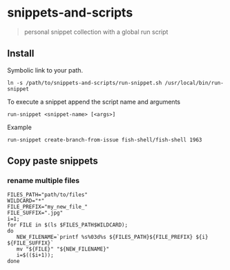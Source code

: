 # snippets-and-scripts

> personal snippet collection with a global run script

## Install

Symbolic link to your path.

    ln -s /path/to/snippets-and-scripts/run-snippet.sh /usr/local/bin/run-snippet

To execute a snippet append the script name and arguments

    run-snippet <snippet-name> [<args>]

Example

    run-snippet create-branch-from-issue fish-shell/fish-shell 1963

## Copy paste snippets

### rename multiple files
    
	FILES_PATH="path/to/files"
	WILDCARD="*"
	FILE_PREFIX="my_new_file_"
	FILE_SUFFIX=".jpg"
	i=1;
	for FILE in $(ls $FILES_PATH$WILDCARD);
	do
	   NEW_FILENAME=`printf %s%03d%s ${FILES_PATH}${FILE_PREFIX} ${i} ${FILE_SUFFIX}`
	   mv "${FILE}" "${NEW_FILENAME}"
	   i=$(($i+1));
	done